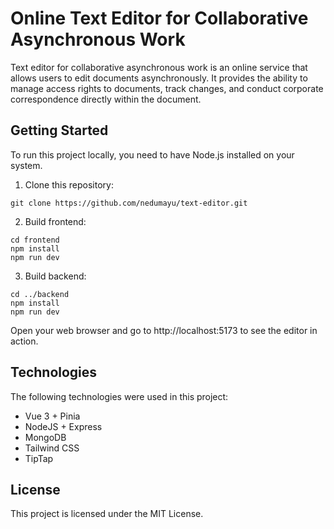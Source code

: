 # Online Text Editor for Collaborative Asynchronous Work

Text editor for collaborative asynchronous work is an online service that allows users to edit documents asynchronously. It provides the ability to manage access rights to documents, track changes, and conduct corporate correspondence directly within the document.

## Getting Started
To run this project locally, you need to have Node.js installed on your system.

1. Clone this repository:

```
git clone https://github.com/nedumayu/text-editor.git
```

2. Build frontend:

```
cd frontend
npm install
npm run dev
```

3. Build backend:
```
cd ../backend
npm install
npm run dev
```

Open your web browser and go to http://localhost:5173 to see the editor in action.

## Technologies
The following technologies were used in this project:
* Vue 3 + Pinia
* NodeJS + Express
* MongoDB
* Tailwind CSS
* TipTap

## License
This project is licensed under the MIT License.


